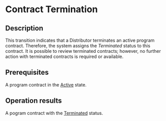 # Contract Termination
## Description
This transition indicates that a Distributor terminates an active program contract. Therefore, the system assigns the *Terminated* status to this contract. It is possible to review terminated contracts; however, no further action with terminated contracts is required or available.
## Prerequisites
A program contract in the [Active](s-b-active.html) state.
## Operation results
A pogram contract with the [Terminated](s-d-terminated.html) status.
